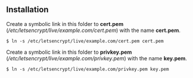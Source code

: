 ## Installation

Create a symbolic link in this folder to **cert.pem** (*/etc/letsencrypt/live/example.com/cert.pem*) with the name **cert.pem**.

    $ ln -s /etc/letsencrypt/live/example.com/cert.pem cert.pem

Create a symbolic link in this folder to **privkey.pem** (*/etc/letsencrypt/live/example.com/privkey.pem*) with the name **key.pem**.

    $ ln -s /etc/letsencrypt/live/example.com/privkey.pem key.pem
